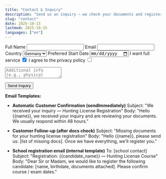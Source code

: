 ```yaml
---
title: "Contact & Inquiry"
description: "Send us an inquiry — we check your documents and register you with a hunting school."
slug: "contact"
date: 2025-10-15
lastmod: 2025-10-15
languages: ["en"]
---
```


<form action="https://formsubmit.co/YOUR_EMAIL" method="POST">
  <input type="hidden" name="_subject" value="New Hunting License Inquiry">
  <input type="hidden" name="_captcha" value="false">

  <label>Full Name <input type="text" name="name" required></label>
  <label>Email <input type="email" name="email" required></label>
  <label>Country <select name="country">
    <option value="DE">Germany</option>
    <option value="PL">Poland</option>
    <option value="AT">Austria</option>
    <option value="Other">Other</option>
  </select></label>
  <label>Preferred Start Date <input type="date" name="start_date"></label>
  <label>I want full service <input type="checkbox" name="full_service" value="yes" checked></label>
  <label>I agree to the privacy policy <input type="checkbox" name="gdpr" required></label>
  <textarea name="notes" placeholder="Additional info (e.g., physical limitations, language preferences)"></textarea>
  <button type="submit">Send Inquiry</button>
</form>

**Email Templates:**

- **Automatic Customer Confirmation (sendImmediately)**
  Subject: "We received your inquiry — Hunting License Registration"
  Body: "Hello {{name}}, we received your inquiry and are reviewing your documents. We usually respond within 48 hours."

- **Customer Follow-up (after docs check)**
  Subject: "Missing documents for your hunting license registration"
  Body: "Hello {{name}}, please send us: [list of missing docs]. Once we have everything, we'll register you."

- **School registration email (internal template)**
  To: [school contact]
  Subject: "Registration: {{candidate_name}} — Hunting License Course"
  Body: "Dear Sir or Madam, we would like to register the following candidate: [name, birthdate, documents attached]. Please confirm course / exam dates."
